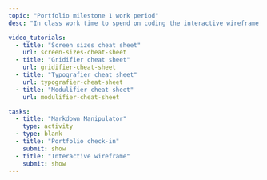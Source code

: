 ```yaml
---
topic: "Portfolio milestone 1 work period"
desc: "In class work time to spend on coding the interactive wireframe for your portfolio website."

video_tutorials:
  - title: "Screen sizes cheat sheet"
    url: screen-sizes-cheat-sheet
  - title: "Gridifier cheat sheet"
    url: gridifier-cheat-sheet
  - title: "Typografier cheat sheet"
    url: typografier-cheat-sheet
  - title: "Modulifier cheat sheet"
    url: modulifier-cheat-sheet

tasks:
  - title: "Markdown Manipulator"
    type: activity
  - type: blank
  - title: "Portfolio check-in"
    submit: show
  - title: "Interactive wireframe"
    submit: show
---
```

